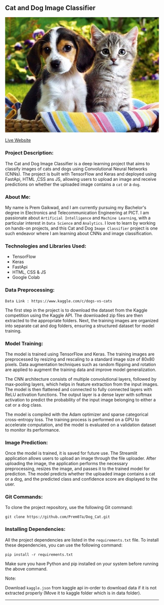## Cat and Dog Image Classifier

![dog and cat image](data/images/readme.jpg)



[Live Website](https://dog-cat-classification.streamlit.app/)

### Project Description:

The Cat and Dog Image Classifier is a deep learning project that aims to classify images of cats and dogs using Convolutional Neural Networks (CNNs). The project is built with TensorFlow and Keras and deployed using FastApi, HTML ,CSS ans JS, allowing users to upload an image and receive predictions on whether the uploaded image contains a `cat` or a `dog`.

### About Me:

My name is Prem Gaikwad, and I am currently pursuing my Bachelor's degree in Electronics and Telecommunication Engineering at PICT. I am passionate about `Artificial Intelligence` and `Machine Learning`, with a particular interest in `Data Science` and `Analytics`. I love to learn by working on hands-on projects, and this Cat and Dog `Image Classifier` project is one such endeavor where I am learning about CNNs and image classification.

### Technologies and Libraries Used:

- TensorFlow
- Keras
- FastApi
- HTML, CSS & JS
- Google Colab

### Data Preprocessing:

`Data Link : https://www.kaggle.com/c/dogs-vs-cats`

The first step in the project is to download the dataset from the Kaggle competition using the Kaggle API. The downloaded zip files are then extracted to the appropriate folders. Next, the training images are organized into separate cat and dog folders, ensuring a structured dataset for model training.

### Model Training:

The model is trained using TensorFlow and Keras. The training images are preprocessed by resizing and rescaling to a standard image size of 80x80 pixels. Data augmentation techniques such as random flipping and rotation are applied to augment the training data and improve model generalization.

The CNN architecture consists of multiple convolutional layers, followed by max-pooling layers, which helps in feature extraction from the input images. The model is then flattened and connected to fully connected layers with ReLU activation functions. The output layer is a dense layer with softmax activation to predict the probability of the input image belonging to either a cat or a dog class.

The model is compiled with the Adam optimizer and sparse categorical cross-entropy loss. The training process is performed on a GPU to accelerate computation, and the model is evaluated on a validation dataset to monitor its performance.

### Image Prediction:

Once the model is trained, it is saved for future use. The Streamlit application allows users to upload an image through the file uploader. After uploading the image, the application performs the necessary preprocessing, resizes the image, and passes it to the trained model for prediction. The model predicts whether the uploaded image contains a cat or a dog, and the predicted class and confidence score are displayed to the user.

### Git Commands:

To clone the project repository, use the following Git command:

```
git clone https://github.com/Prem07a/Dog_Cat.git
```

### Installing Dependencies:

All the project dependencies are listed in the `requirements.txt` file. To install these dependencies, you can use the following command:

```
pip install -r requirements.txt
```

Make sure you have Python and pip installed on your system before running the above command.

Note: 

Download `kaggle.json` from kaggle api in-order to download data if it is not extracted properly (Move it to kaggle folder which is in data folder).



---


